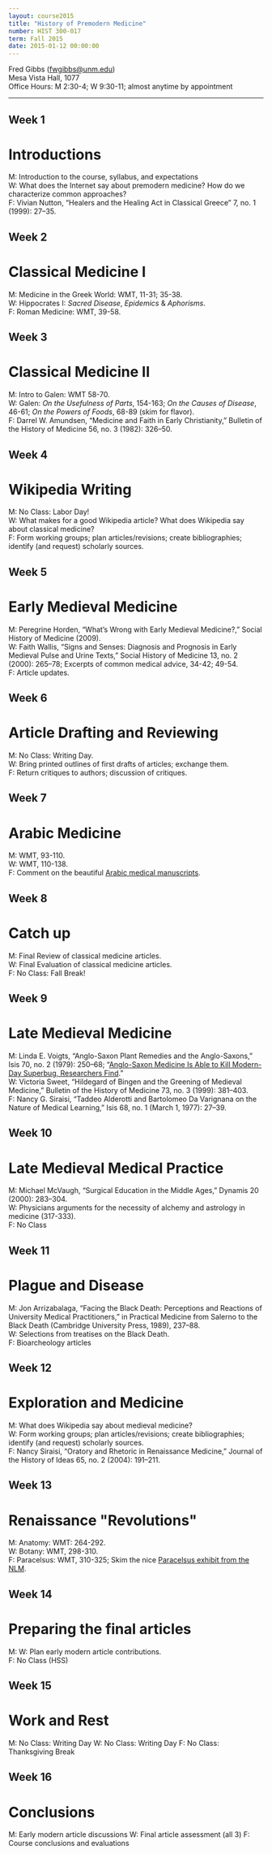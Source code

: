 ```yaml
---
layout: course2015
title: "History of Premodern Medicine"
number: HIST 300-017
term: Fall 2015
date: 2015-01-12 00:00:00
---
```


Fred Gibbs \([fwgibbs@unm.edu](mailto:fwgibbs@unm.edu)\)    
Mesa Vista Hall, 1077    
Office Hours: M 2:30-4; W 9:30-11; almost anytime by appointment    

-----


## Week 1
# Introductions
M: Introduction to the course, syllabus, and expectations  
W: What does the Internet say about premodern medicine? How do we characterize common approaches?  
F: Vivian Nutton, “Healers and the Healing Act in Classical Greece” 7, no. 1 (1999): 27–35.  

## Week 2
# Classical Medicine I
M: Medicine in the Greek World: WMT, 11-31; 35-38.  
W: Hippocrates I: _Sacred Disease_, _Epidemics_ & _Aphorisms_.  
F: Roman Medicine: WMT, 39-58.  

## Week 3
# Classical Medicine II
M: Intro to Galen: WMT 58-70.  
W: Galen: _On the Usefulness of Parts_, 154-163; _On the Causes of Disease_, 46-61; _On the Powers of Foods_, 68-89 (skim for flavor).  
F: Darrel W. Amundsen, “Medicine and Faith in Early Christianity,” Bulletin of the History of Medicine 56, no. 3 (1982): 326–50.  

## Week 4 
# Wikipedia Writing
M: No Class: Labor Day!  
W: What makes for a good Wikipedia article? What does Wikipedia say about classical medicine?  
F: Form working groups; plan articles/revisions; create bibliographies; identify (and request) scholarly sources.   

## Week 5
# Early Medieval Medicine
M: Peregrine Horden, “What’s Wrong with Early Medieval Medicine?,” Social History of Medicine (2009).  
W: Faith Wallis, “Signs and Senses: Diagnosis and Prognosis in Early Medieval Pulse and Urine Texts,” Social History of Medicine 13, no. 2 (2000): 265–78; Excerpts of common medical advice, 34-42; 49-54.  
F: Article updates.  

## Week 6
# Article Drafting and Reviewing
M: No Class: Writing Day.  
W: Bring printed outlines of first drafts of articles; exchange them.  
F: Return critiques to authors; discussion of critiques.  

## Week 7
# Arabic Medicine
M: WMT, 93-110.  
W: WMT, 110-138.  
F: Comment on the beautiful [Arabic medical manuscripts](http://special.lib.gla.ac.uk/exhibns/month/june2003.html).  

## Week 8
# Catch up
M: Final Review of classical medicine articles.  
W: Final Evaluation of classical medicine articles.  
F: No Class: Fall Break!  

## Week 9
# Late Medieval Medicine
M: Linda E. Voigts, “Anglo-Saxon Plant Remedies and the Anglo-Saxons,” Isis 70, no. 2 (1979): 250–68; “[Anglo-Saxon Medicine Is Able to Kill Modern-Day Superbug, Researchers Find](http://www.medievalists.net/2015/03/30/anglo-saxon-medicine-is-able-to-kill-modern-day-superbug-researchers-find/).”  
W: Victoria Sweet, “Hildegard of Bingen and the Greening of Medieval Medicine,” Bulletin of the History of Medicine 73, no. 3 (1999): 381–403.  
F: Nancy G. Siraisi, “Taddeo Alderotti and Bartolomeo Da Varignana on the Nature of Medical Learning,” Isis 68, no. 1 (March 1, 1977): 27–39.  

## Week 10
# Late Medieval Medical Practice
M: Michael McVaugh, “Surgical Education in the Middle Ages,” Dynamis 20 (2000): 283–304.  
W: Physicians arguments for the necessity of alchemy and astrology in medicine (317-333).  
F: No Class  

## Week 11
# Plague and Disease
M: Jon Arrizabalaga, “Facing the Black Death: Perceptions and Reactions of University Medical Practitioners,” in Practical Medicine from Salerno to the Black Death (Cambridge University Press, 1989), 237–88.  
W: Selections from treatises on the Black Death.  
F: Bioarcheology articles  

## Week 12
# Exploration and Medicine
M: What does Wikipedia say about medieval medicine?  
W: Form working groups; plan articles/revisions; create bibliographies; identify (and request) scholarly sources.  
F: Nancy Siraisi, “Oratory and Rhetoric in Renaissance Medicine,” Journal of the History of Ideas 65, no. 2 (2004): 191–211.  

## Week 13
# Renaissance "Revolutions"
M: Anatomy: WMT: 264-292.  
W: Botany: WMT, 298-310.  
F: Paracelsus: WMT, 310-325; Skim the nice [Paracelsus exhibit from the NLM](http://www.nlm.nih.gov/exhibition/paracelsus/index.html).  

## Week 14
# Preparing the final articles
M: 
W: Plan early modern article contributions.  
F: No Class (HSS)  

## Week 15
# Work and Rest
M: No Class: Writing Day
W: No Class: Writing Day
F: No Class: Thanksgiving Break

## Week 16
# Conclusions
M: Early modern article discussions
W: Final article assessment (all 3)
F: Course conclusions and evaluations